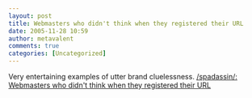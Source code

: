 ```yaml
---
layout: post
title: Webmasters who didn't think when they registered their URL
date: 2005-11-28 10:59
author: metavalent
comments: true
categories: [Uncategorized]
---
```

Very entertaining examples of utter brand cluelessness. <a href="http://spadassin.blogspot.com/2005/11/webmasters-who-didnt-think-when-they.html">/spadassin/: Webmasters who didn't think when they registered their URL</a>
